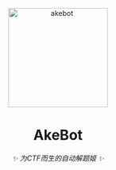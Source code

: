 <!-- markdownlint-disable MD033 MD041 -->
<p align="center">
  <a href="https://ctf.mzy0.com"><img src="https://ctf.mzy0.com/wp-content/uploads/2022/10/Cat-ear-girl-there-is-a-fish-in-her-mouth-a-bell-on-her-neckshort-blue-hairWith-a-smileHolding-a-fish-s-989731546.png" width="200" height="200" alt="akebot"></a>
</p>

<div align="center">

# AkeBot

<!-- prettier-ignore-start -->
<!-- markdownlint-disable-next-line MD036 -->
_✨ 为CTF而生的自动解题姬 ✨_
<!-- prettier-ignore-end -->
